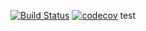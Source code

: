 [![Build Status](https://travis-ci.com/echqhq/linear_regression.svg?branch=master)](https://travis-ci.com/echqhq/linear_regression)
[![codecov](https://codecov.io/gh/echqhq/linear_regression/branch/master/graph/badge.svg?token=YK7QWUXBZ0)](https://codecov.io/gh/echqhq/linear_regression)
test